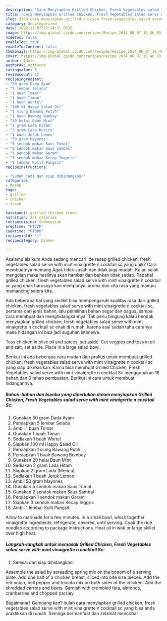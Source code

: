 ```yaml
---
description: "Cara Menyiapkan Grilled Chicken, Fresh Vegetables salad serve with mint vinaigrette n cocktail Sc{ yang Menggugah Selera"
title: "Cara Menyiapkan Grilled Chicken, Fresh Vegetables salad serve with mint vinaigrette n cocktail Sc{ yang Menggugah Selera"
slug: 2299-cara-menyiapkan-grilled-chicken-fresh-vegetables-salad-serve-with-mint-vinaigrette-n-cocktail-sc-yang-menggugah-selera
category: Uncategorized
date: 2022-11-07T22:24:31.063Z
image: https://img-global.cpcdn.com/recipes/Recipe_2014_06_07_16_46_03_698_e90748/680x482cq70/grilled-chicken-fresh-vegetables-salad-serve-with-mint-vinaigrette-n-cocktail-sc-foto-resep-utama.jpg
hideToc: false
enableToc: true
enableTocContent: false
thumbnail: https://img-global.cpcdn.com/recipes/Recipe_2014_06_07_16_46_03_698_e90748/680x482cq70/grilled-chicken-fresh-vegetables-salad-serve-with-mint-vinaigrette-n-cocktail-sc-foto-resep-utama.jpg
cover: https://img-global.cpcdn.com/recipes/Recipe_2014_06_07_16_46_03_698_e90748/680x482cq70/grilled-chicken-fresh-vegetables-salad-serve-with-mint-vinaigrette-n-cocktail-sc-foto-resep-utama.jpg
author: Admin
authorAv: notfound
ratingvalue: 5
reviewcount: 12
recipeingredient:
- "50 gram Dada Ayam"
- "5 lembar Selada"
- "1 buah Tomat"
- "1 buah Timun"
- "1 buah Wortel"
- "100 ml Happy Salad Oil"
- "1 siung Bawang Putih"
- "1 buah Bawang Bombay"
- "20 helai Daun Mint"
- "2 gram Lada Hitam"
- "2 gram Lada Merica"
- "1 buah Jeruk Lemon"
- "50 gram Mayones"
- "5 sendok makan Saus Tomat"
- "2 sendok makan Saus Sambal"
- "1 sendok makan Garam"
- "3 sendok makan Kecap Inggris"
- "1 lembar Kulit Pangsit"
recipeinstructions:

- "Sudah jadi dan siap dihidangkan!"
categories:
- Resep
tags:
- grilled
- chicken
- fresh

katakunci: grilled chicken fresh 
nutrition: 251 calories
recipecuisine: Indonesian
preptime: "PT32M"
cooktime: "PT38M"
recipeyield: "1"
recipecategory: Dinner

---
```



Asalamu'alaikum Anda sedang mencari ide resep grilled chicken, fresh vegetables salad serve with mint vinaigrette n cocktail sc yang unik? Cara membuatnya memang Agak tidak susah dan tidak juga mudah. Kalau salah mengolah maka hasilnya akan hambar dan bahkan tidak sedap. Padahal grilled chicken, fresh vegetables salad serve with mint vinaigrette n cocktail sc yang enak harusnya kan mempunyai aroma dan cita rasa yang mampu memancing selera kita.


Ada beberapa hal yang sedikit bisa mempengaruhi kualitas rasa dari grilled chicken, fresh vegetables salad serve with mint vinaigrette n cocktail sc, pertama dari jenis bahan, lalu pemilihan bahan segar dan bagus, sampai cara membuat dan menghidangkannya. Tak perlu bingung kalau hendak menyiapkan grilled chicken, fresh vegetables salad serve with mint vinaigrette n cocktail sc enak di rumah, karena asal sudah tahu caranya maka hidangan ini bisa jadi suguhan istimewa.

Toss chicken in olive oil and spices, set aside. Cut veggies and toss in oil and salt, set aside. Place in a large salad bowl.


Berikut ini ada beberapa cara mudah dan praktis untuk membuat grilled chicken, fresh vegetables salad serve with mint vinaigrette n cocktail sc yang siap dikreasikan. Kamu bisa membuat Grilled Chicken, Fresh Vegetables salad serve with mint vinaigrette n cocktail Sc menggunakan 18 bahan dan 0 tahap pembuatan. Berikut ini cara untuk membuat hidangannya.

<!--inarticleads1-->

##### Bahan-bahan dan bumbu yang diperlukan dalam menyiapkan Grilled Chicken, Fresh Vegetables salad serve with mint vinaigrette n cocktail Sc:

1. Gunakan 50 gram Dada Ayam
1. Persiapkan 5 lembar Selada
1. Ambil 1 buah Tomat
1. Gunakan 1 buah Timun
1. Sediakan 1 buah Wortel
1. Siapkan 100 ml Happy Salad Oil
1. Persiapkan 1 siung Bawang Putih
1. Persiapkan 1 buah Bawang Bombay
1. Gunakan 20 helai Daun Mint
1. Sediakan 2 gram Lada Hitam
1. Siapkan 2 gram Lada (Merica)
1. Sediakan 1 buah Jeruk Lemon
1. Ambil 50 gram Mayones
1. Gunakan 5 sendok makan Saus Tomat
1. Gunakan 2 sendok makan Saus Sambal
1. Persiapkan 1 sendok makan Garam
1. Siapkan 3 sendok makan Kecap Inggris
1. Ambil 1 lembar Kulit Pangsit


Allow to marinade for a few minutes. In a small bowl, whisk together vinaigrette ingredients; refrigerate, covered, until serving. Cook the rice noodles according to package instructions. Heat oil in wok or large skillet over high heat. 

<!--inarticleads2-->

##### Langkah-langkah untuk memasak Grilled Chicken, Fresh Vegetables salad serve with mint vinaigrette n cocktail Sc:


1. Selesai dan siap dihidangkan!

Assemble the salad by spreading spring mix on the bottom of a serving plate. Add one half of a chicken breast, sliced into bite size pieces. Add the red onion, bell pepper and tomato mix on both sides of the chicken. Add the shredded carrots and beets. Garnish with crumbled feta, almonds, cranberries and chopped parsley. 

Bagaimana? Gampang kan? Itulah cara menyiapkan grilled chicken, fresh vegetables salad serve with mint vinaigrette n cocktail sc yang bisa anda praktikkan di rumah. Semoga bermanfaat dan selamat mencoba!

